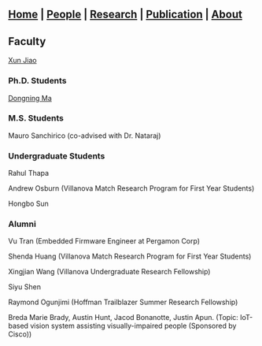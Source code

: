 ## [Home](./) | [**People**](./people) | [Research](./research) | [Publication](./publication) | [About](./about) 

## Faculty
[Xun Jiao](http://www.ece.villanova.edu/~xjiao/)

### Ph.D. Students
[Dongning Ma](./people/dma)

### M.S. Students

Mauro Sanchirico (co-advised with Dr. Nataraj)

### Undergraduate Students

Rahul Thapa

Andrew Osburn (Villanova Match Research Program for First Year Students)

Hongbo Sun

### Alumni

Vu Tran (Embedded Firmware Engineer at Pergamon Corp)

Shenda Huang (Villanova Match Research Program for First Year Students)

Xingjian Wang (Villanova Undergraduate Research Fellowship)

Siyu Shen

Raymond Ogunjimi (Hoffman Trailblazer Summer Research Fellowship)

Breda Marie Brady, Austin Hunt, Jacod Bonanotte, Justin Apun. (Topic: IoT-based vision system assisting visually-impaired people (Sponsored by Cisco))
